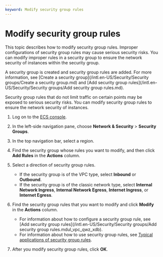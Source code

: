```yaml
---
keyword: Modify security group rules
---
```


# Modify security group rules

This topic describes how to modify security group rules. Improper configurations of security group rules may cause serious security risks. You can modify improper rules in a security group to ensure the network security of instances within the security group.

A security group is created and security group rules are added. For more information, see [Create a security group](/intl.en-US/Security/Security groups/Create a security group.md) and [Add security group rules](/intl.en-US/Security/Security groups/Add security group rules.md).

Security group rules that do not limit traffic on certain points may be exposed to serious security risks. You can modify security group rules to ensure the network security of instances.

1.  Log on to the [ECS console](https://ecs.console.aliyun.com).

2.  In the left-side navigation pane, choose **Network & Security** \> **Security Groups**.

3.  In the top navigation bar, select a region.

4.  Find the security group whose rules you want to modify, and then click **Add Rules** in the **Actions** column.

5.  Select a direction of security group rules.

    -   If the security group is of the VPC type, select **Inbound** or **Outbound**.
    -   If the security group is of the classic network type, select **Internal Network Ingress**, **Internal Network Egress**, **Internet Ingress**, or **Internet Egress**.
6.  Find the security group rules that you want to modify and click **Modify** in the **Actions** column.

    -   For information about how to configure a security group rule, see [Add security group rules](/intl.en-US/Security/Security groups/Add security group rules.mdul_vpc_qwz_xdb).
    -   For information about how to use security group rules, see [Typical applications of security group rules]().
7.  After you modify security group rules, click **OK**.


